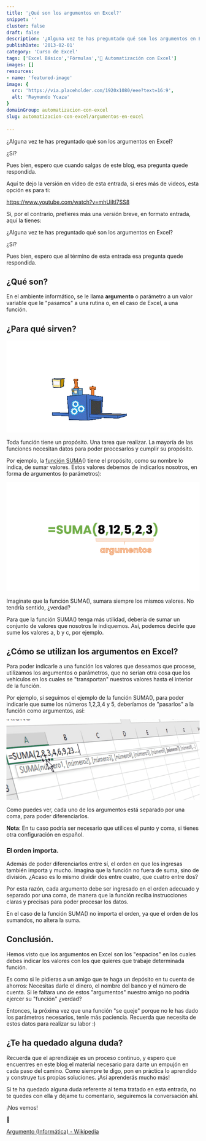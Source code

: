 ```yaml
---
title: '¿Qué son los argumentos en Excel?'
snippet: ''
cluster: false
draft: false 
description: '¿Alguna vez te has preguntado qué son los argumentos en Excel? ¿Sí? Pues bien, espero que al término de esta entrada esa pregunta quede respondida.'
publishDate: '2013-02-01'
category: 'Curso de Excel'
tags: ['Excel Básico','Fórmulas','🤖 Automatización con Excel']
images: []
resources: 
- name: 'featured-image'
image: {
  src: 'https://via.placeholder.com/1920x1080/eee?text=16:9',
  alt: 'Raymundo Ycaza'
}
domainGroup: automatizacion-con-excel
slug: automatizacion-con-excel/argumentos-en-excel

---
```


¿Alguna vez te has preguntado qué son los argumentos en Excel?

¿Sí?

Pues bien, espero que cuando salgas de este blog, esa pregunta quede respondida.

Aquí te dejo la versión en video de esta entrada, si eres más de videos, esta opción es para ti:

https://www.youtube.com/watch?v=mhUiItl7SS8

Si, por el contrario, prefieres más una versión breve, en formato entrada, aquí la tienes:

¿Alguna vez te has preguntado qué son los argumentos en Excel?

¿Sí?

Pues bien, espero que al término de esta entrada esa pregunta quede respondida.

## ¿Qué son?

En el ambiente informático, se le llama **argumento** o parámetro a un valor variable que le "pasamos" a una rutina o, en el caso de Excel, a una función.

## ¿Para qué sirven?

![Proceso de Entrada y Salida](images/proceso-entrada-salida.gif)

Toda función tiene un propósito. Una tarea que realizar. La mayoría de las funciones necesitan datos para poder procesarlos y cumplir su propósito.

Por ejemplo, la [función SUMA](https://raymundoycaza.com/automatizacion-con-excel/formulas-en-excel/la-funcion-suma-en-excel/)() tiene el propósito, como su nombre lo indica, de sumar valores. Estos valores debemos de indicarlos nosotros, en forma de argumentos (o parámetros):

![Función SUMA](images/funcion-suma.png)

Imagínate que la función SUMA(), sumara siempre los mismos valores. No tendría sentido, ¿verdad?

Para que la función SUMA() tenga más utilidad, debería de sumar un conjunto de valores que nosotros le indiquemos. Así, podemos decirle que sume los valores a, b y c, por ejemplo.

## ¿Cómo se utilizan los argumentos en Excel?

Para poder indicarle a una función los valores que deseamos que procese, utilizamos los argumentos o parámetros, que no serían otra cosa que los vehículos en los cuales se "transportan" nuestros valores hasta el interior de la función.

Por ejemplo, si seguimos el ejemplo de la función SUMA(), para poder  indicarle que sume los números 1,2,3,4 y 5, deberíamos de "pasarlos" a la función como argumentos, así:

![](images/argumentos-en-excel_01.png)

Como puedes ver, cada uno de los argumentos está separado por una coma, para poder diferenciarlos.

**Nota**: En tu caso podría ser necesario que utilices el punto y coma, si tienes otra configuración en español.

### El orden importa.

Además de poder diferenciarlos entre sí, el orden en que los ingresas también importa y mucho. Imagina que la función no fuera de suma, sino de división. ¿Acaso es lo mismo dividir dos entre cuatro, que cuatro entre dos?

Por esta razón, cada argumento debe ser ingresado en el orden adecuado y separado por una coma, de manera que la función reciba instrucciones claras y precisas para poder procesar los datos.

En el caso de la función SUMA() no importa el orden, ya que el orden de los sumandos, no altera la suma.

## Conclusión.

Hemos visto que los argumentos en Excel son los "espacios" en los cuales debes indicar los valores con los que quieres que trabaje determinada función.

Es como si le pidieras a un amigo que te haga un depósito en tu cuenta de ahorros: Necesitas darle el dinero, el nombre del banco y el número de cuenta. Si le faltara uno de estos "argumentos" nuestro amigo no podría ejercer su "función" ¿verdad?

Entonces, la próxima vez que una función "se queje" porque no le has dado los parámetros necesarios, tenle más paciencia. Recuerda que necesita de estos datos para realizar su labor :)

## ¿Te ha quedado alguna duda?

Recuerda que el aprendizaje es un proceso continuo, y espero que encuentres en este blog el material necesario para darte un empujón en cada paso del camino. Como siempre te digo, pon en práctica lo aprendido y construye tus propias soluciones. ¡Así aprenderás mucho más!

Si te ha quedado alguna duda referente al tema tratado en esta entrada, no te quedes con ella y déjame tu comentario, seguiremos la conversación ahí.

¡Nos vemos!

🐌

[Argumento (Informática) - Wikipedia](http://es.wikipedia.org/wiki/Argumento_(inform%C3%A1tica))
